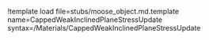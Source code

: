 !template load file=stubs/moose_object.md.template name=CappedWeakInclinedPlaneStressUpdate syntax=/Materials/CappedWeakInclinedPlaneStressUpdate